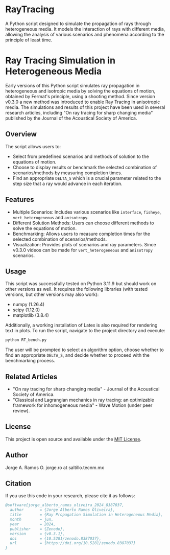 # RayTracing
A Python script designed to simulate the propagation of rays through heterogeneous media. It models the interaction of rays with different media, allowing the analysis of various scenarios and phenomena according to the principle of least time.

# Ray Tracing Simulation in Heterogeneous Media

Early versions of this Python script simulates ray propagation in heterogeneous and isotropic media by solving the equations of motion, obtained by Fermat's principle, using a shooting method. Since version v0.3.0 a new method was introduced to enable Ray Tracing in anisotropic media. The simulations and results of this project have been used in several research articles, including "On ray tracing for sharp changing media" published by the Journal of the Acoustical Society of America.

## Overview

The script allows users to:
- Select from predefined scenarios and methods of solution to the equations of motion.
- Choose to display results or benchmark the selected combination of scenarios/methods by measuring completion times.
- Find an appropriate `DELTA_S` which is a crucial parameter related to the step size that a ray would advance in each iteration.

## Features

- Multiple Scenarios: Includes various scenarios like `interface`, `fisheye`, `vert_heterogeneous` and `anisotropy`.
- Different Solution Methods: Users can choose different methods to solve the equations of motion.
- Benchmarking: Allows users to measure completion times for the selected combination of scenarios/methods.
- Visualization: Provides plots of scenarios and ray parameters. Since v0.3.0 videos can be made for `vert_heterogeneous` and `anisotropy` scenarios.

## Usage

This script was successfully tested on Python 3.11.9 but should work on other versions as well. It requires the following libraries (with tested versions, but other versions may also work): 
- numpy (1.26.4)
- scipy (1.12.0)
- matplotlib (3.8.4)

Additionally, a working installation of Latex is also required for rendering text in plots. To run the script, navigate to the project directory and execute:

```sh
python RT_bench.py
```

The user will be prompted to select an algorithm option, choose whether to find an appropriate `DELTA_S`, and decide whether to proceed with the benchmarking process.

## Related Articles

- "On ray tracing for sharp changing media" - Journal of the Acoustical Society of America.
- "Classical and Lagrangian mechanics in ray tracing: an optimizable framework for inhomogeneous media" - Wave Motion (under peer review).

## License

This project is open source and available under the [MIT License](https://opensource.org/license/mit/).

## Author

Jorge A. Ramos O.
jorge.ro at saltillo.tecnm.mx

## Citation

If you use this code in your research, please cite it as follows:

```bibtex
@software{jorge_alberto_ramos_oliveira_2024_8387037,
  author       = {Jorge Alberto Ramos Oliveira},
  title        = {Ray Propagation Simulation in Heterogeneous Media},
  month        = jun,
  year         = 2024,
  publisher    = {Zenodo},
  version      = {v0.3.1},
  doi          = {10.5281/zenodo.8387037},
  url          = {https://doi.org/10.5281/zenodo.8387037}
}
```
